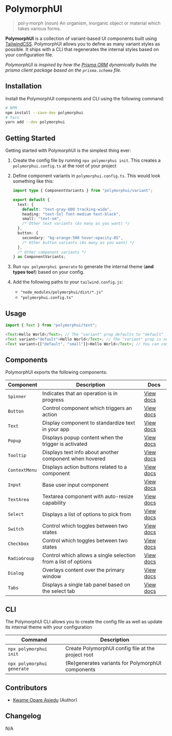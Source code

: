 # PolymorphUI

> pol·y·morph (noun)
> An organism, inorganic object or material which takes various forms.

**PolymorphUI** is a collection of variant-based UI components built using [TailwindCSS](https://tailwindcss.com/).
PolymorphUI allows you to define as many variant styles as possible. It ships with a CLI that regenerates the internal
styles based on your configuration file.

_PolymorphUI is inspired by how the [Prisma ORM](https://www.prisma.io/) dynamically builds the prisma client package
based on the `prisma.schema` file._

## Installation

Install the PolymorphUI components and CLI using the following command:

```bash
# NPM
npm install --save-dev polymorphui
# Yarn
yarn add --dev polymorphui
```

## Getting Started

Getting started with PolymorphUI is the simplest thing ever:

1. Create the config file by running `npx polymorphui init`. This creates a `polymorphui.config.ts` at the root of your
   project
2. Define component variants in `polymorphui.config.ts`. This would look something like this:

   ```typescript
   import type { ComponentVariants } from "polymorphui/variant";

   export default {
     text: {
       default: "text-gray-600 tracking-wide",
       heading: "text-5xl font-medium text-black",
       small: "text-sm",
       /* Other text variants (As many as you want) */
     },
     button: {
       secondary: "bg-orange-500 hover:opacity-85",
       /* Other button variants (As many as you want) */
     },
     /* Other component variants */
   } as ComponentVariants;
   ```

3. Run `npx polymorphui generate` to generate the internal theme (**and types too!**) based on your config.

4. Add the following paths to your `tailwind.config.js`:
   - `"node_modules/polymorphui/dist/*.js"`
   - `"polymorphui.config.ts"`

## Usage

```typescript jsx
import { Text } from "polymorphui/text";

<Text>Hello World</Text>; // The "variant" prop defaults to "default"
<Text variant="default">Hello World</Text>; // The "variant" prop is now typed to "default" | "heading" | "small"
<Text variant={["default", "small"]}>Hello World</Text>; // You can combine variants also!
```

## Components

PolymorphUI exports the following components:

| Component     | Description                                                    | Docs                                |
| ------------- | -------------------------------------------------------------- | ----------------------------------- |
| `Spinner`     | Indicates that an operation is in progress                     | [View docs](./docs/spinner.md)      |
| `Button`      | Control component which triggers an action                     | [View docs](./docs/button.md)       |
| `Text`        | Display component to standardize text in your app              | [View docs](./docs/text.md)         |
| `Popup`       | Displays popup content when the trigger is activated           | [View docs](./docs/popup.md)        |
| `Tooltip`     | Displays text info about another component when hovered        | [View docs](./docs/tooltip.md)      |
| `ContextMenu` | Displays action buttons related to a component                 | [View docs](./docs/context-menu.md) |
| `Input`       | Base user input component                                      | [View docs](./docs/input.md)        |
| `TextArea`    | Textarea component with auto-resize capability                 | [View docs](./docs/textarea.md)     |
| `Select`      | Displays a list of options to pick from                        | [View docs](./docs/select.md)       |
| `Switch`      | Control which toggles between two states                       | [View docs](./docs/switch.md)       |
| `Checkbox`    | Control which toggles between two states                       | [View docs](./docs/checkbox.md)     |
| `RadioGroup`  | Control which allows a single selection from a list of options | [View docs](./docs/radio-group.md)  |
| `Dialog`      | Overlays content over the primary window                       | [View docs](./docs/dialog.md)       |
| `Tabs`        | Displays a single tab panel based on the select tab            | [View docs](./docs/tabs.md)         |

## CLI

The PolymorphUI CLI allows you to create the config file as well as update its internal theme with your configuration

| Command                    | Description                                        |
| -------------------------- | -------------------------------------------------- |
| `npx polymorphui init`     | Create PolymorphUI config file at the project root |
| `npx polymorphui generate` | (Re)generates variants for PolymorphUI components  |

## Contributors

- [Kwame Opare Asiedu](https://github.com/kwameopareasiedu) (Author)

## Changelog

N/A
